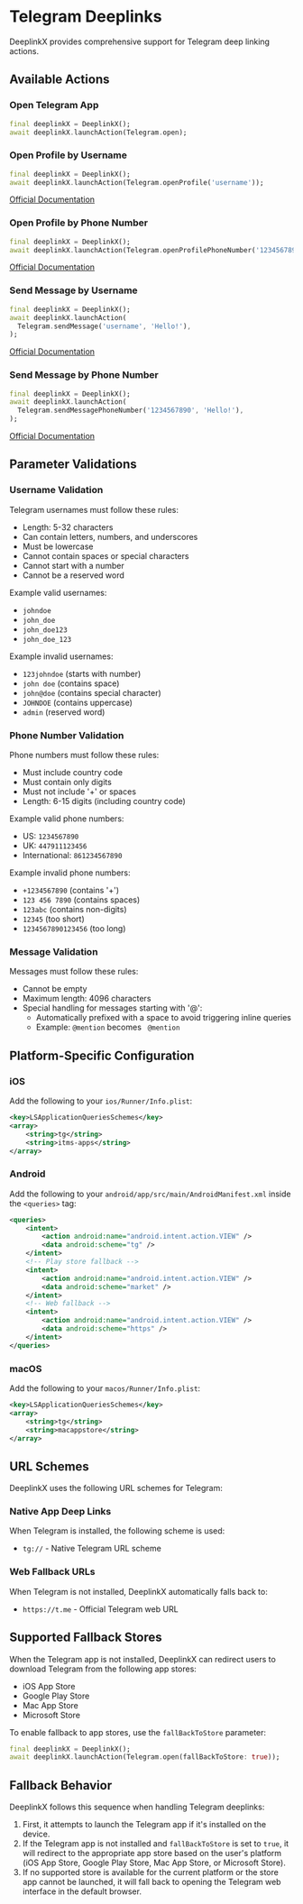 # Telegram Deeplinks

DeeplinkX provides comprehensive support for Telegram deep linking actions.

## Available Actions

### Open Telegram App
```dart
final deeplinkX = DeeplinkX();
await deeplinkX.launchAction(Telegram.open);
```

### Open Profile by Username
```dart
final deeplinkX = DeeplinkX();
await deeplinkX.launchAction(Telegram.openProfile('username'));
```
[Official Documentation](https://core.telegram.org/api/links#public-username-links)

### Open Profile by Phone Number
```dart
final deeplinkX = DeeplinkX();
await deeplinkX.launchAction(Telegram.openProfilePhoneNumber('1234567890'));
```
[Official Documentation](https://core.telegram.org/api/links#phone-number-links)

### Send Message by Username
```dart
final deeplinkX = DeeplinkX();
await deeplinkX.launchAction(
  Telegram.sendMessage('username', 'Hello!'),
);
```
[Official Documentation](https://core.telegram.org/api/links#public-username-links)

### Send Message by Phone Number
```dart
final deeplinkX = DeeplinkX();
await deeplinkX.launchAction(
  Telegram.sendMessagePhoneNumber('1234567890', 'Hello!'),
);
```
[Official Documentation](https://core.telegram.org/api/links#phone-number-links)

## Parameter Validations

### Username Validation
Telegram usernames must follow these rules:
- Length: 5-32 characters
- Can contain letters, numbers, and underscores
- Must be lowercase
- Cannot contain spaces or special characters
- Cannot start with a number
- Cannot be a reserved word

Example valid usernames:
- `johndoe`
- `john_doe`
- `john_doe123`
- `john_doe_123`

Example invalid usernames:
- `123johndoe` (starts with number)
- `john doe` (contains space)
- `john@doe` (contains special character)
- `JOHNDOE` (contains uppercase)
- `admin` (reserved word)

### Phone Number Validation
Phone numbers must follow these rules:
- Must include country code
- Must contain only digits
- Must not include '+' or spaces
- Length: 6-15 digits (including country code)

Example valid phone numbers:
- US: `1234567890`
- UK: `447911123456`
- International: `861234567890`

Example invalid phone numbers:
- `+1234567890` (contains '+')
- `123 456 7890` (contains spaces)
- `123abc` (contains non-digits)
- `12345` (too short)
- `1234567890123456` (too long)

### Message Validation
Messages must follow these rules:
- Cannot be empty
- Maximum length: 4096 characters
- Special handling for messages starting with '@':
  - Automatically prefixed with a space to avoid triggering inline queries
  - Example: `@mention` becomes ` @mention`

## Platform-Specific Configuration

### iOS
Add the following to your `ios/Runner/Info.plist`:
```xml
<key>LSApplicationQueriesSchemes</key>
<array>
    <string>tg</string>
    <string>itms-apps</string>
</array>
```

### Android
Add the following to your `android/app/src/main/AndroidManifest.xml` inside the `<queries>` tag:
```xml
<queries>
    <intent>
        <action android:name="android.intent.action.VIEW" />
        <data android:scheme="tg" />
    </intent>
    <!-- Play store fallback -->
    <intent>
        <action android:name="android.intent.action.VIEW" />
        <data android:scheme="market" />
    </intent>
    <!-- Web fallback -->
    <intent>
        <action android:name="android.intent.action.VIEW" />
        <data android:scheme="https" />
    </intent>
</queries>
```

### macOS
Add the following to your `macos/Runner/Info.plist`:
```xml
<key>LSApplicationQueriesSchemes</key>
<array>
    <string>tg</string>
    <string>macappstore</string>
</array>
```

## URL Schemes

DeeplinkX uses the following URL schemes for Telegram:

### Native App Deep Links
When Telegram is installed, the following scheme is used:
- `tg://` - Native Telegram URL scheme

### Web Fallback URLs
When Telegram is not installed, DeeplinkX automatically falls back to:
- `https://t.me` - Official Telegram web URL 

## Supported Fallback Stores
When the Telegram app is not installed, DeeplinkX can redirect users to download Telegram from the following app stores:

- iOS App Store
- Google Play Store
- Mac App Store
- Microsoft Store

To enable fallback to app stores, use the `fallBackToStore` parameter:

```dart
final deeplinkX = DeeplinkX();
await deeplinkX.launchAction(Telegram.open(fallBackToStore: true));
```

## Fallback Behavior
DeeplinkX follows this sequence when handling Telegram deeplinks:

1. First, it attempts to launch the Telegram app if it's installed on the device.
2. If the Telegram app is not installed and `fallBackToStore` is set to `true`, it will redirect to the appropriate app store based on the user's platform (iOS App Store, Google Play Store, Mac App Store, or Microsoft Store).
3. If no supported store is available for the current platform or the store app cannot be launched, it will fall back to opening the Telegram web interface in the default browser.
